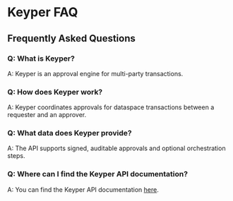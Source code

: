 

# Keyper FAQ

## Frequently Asked Questions

### Q: What is Keyper?

A: Keyper is an approval engine for multi-party transactions.

### Q: How does Keyper work?

A: Keyper coordinates approvals for dataspace transactions between a requester and an approver.

### Q: What data does Keyper provide?

A: The API supports signed, auditable approvals and optional orchestration steps.

### Q: Where can I find the Keyper API documentation?

A: You can find the Keyper API documentation [here](https://keyper-preview.poort8.nl/scalar/).

